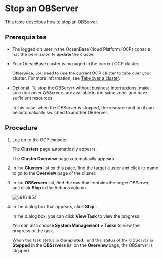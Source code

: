 Stop an OBServer
=====================================

This topic describes how to stop an OBServer.

Prerequisites
----------------------------------

* The logged-on user in the OceanBase Cloud Platform (OCP) console has the permission to **update** the cluster.



* Your OceanBase cluster is managed in the current OCP cluster.

  Otherwise, you need to use the current OCP cluster to take over your cluster. For more information, see [Take over a cluster](../1.takeover-cluster.md).


* Optional. To stop the OBServer without business interruptions, make sure that other OBServers are available in the same zone, and have sufficient resources.

  In this case, when the OBServer is stopped, the resource unit on it can be automatically switched to another OBServer.





Procedure
------------------------------

1. Log on to the OCP console.

   The **Clusters** page automatically appears.

   The **Cluster Overview** page automatically appears.


2. In the **Clusters** list on this page, find the target cluster and click its name to go to the **Overview** page of the cluster.



3. In the **OBServers** list, find the row that contains the target OBServer, and click **Stop** in the Actions column.

   ![09161854](https://help-static-aliyun-doc.aliyuncs.com/assets/img/en-US/2610818461/p327411.png)


4. In the dialog box that appears, click **Stop** .

   In the dialog box, you can click **View Task** to view the progress.

   You can also choose **System Management \> Tasks** to view the progress of the task.

   When the task status is **Completed** , and the status of the OBServer is **Stopped** in the **OBServers** list on the **Overview** page, the OBServer is stopped.
